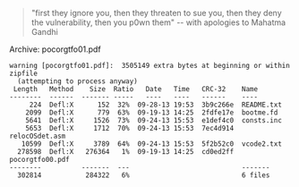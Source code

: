 > "first they ignore you, then they threaten to sue you, then they deny the vulnerability, then you p0wn them" -- with apologies to Mahatma Gandhi

Archive:  pocorgtfo01.pdf

```
warning [pocorgtfo01.pdf]:  3505149 extra bytes at beginning or within zipfile
  (attempting to process anyway)
 Length   Method    Size  Ratio   Date   Time   CRC-32    Name
--------  ------  ------- -----   ----   ----   ------    ----
     224  Defl:X      152  32%  09-28-13 19:53  3b9c266e  README.txt
    2099  Defl:X      779  63%  09-19-13 14:25  2fdfe17e  bootme.fd
    5641  Defl:X     1526  73%  09-24-13 15:53  e1def4c0  consts.inc
    5653  Defl:X     1712  70%  09-24-13 15:53  7ec4d914  relocOSdet.asm
   10599  Defl:X     3789  64%  09-24-13 15:53  5f2b52c0  vcode2.txt
  278598  Defl:X   276364   1%  09-19-13 14:25  cd0ed2ff  pocorgtfo00.pdf
--------          -------  ---                            -------
  302814           284322   6%                            6 files
```
